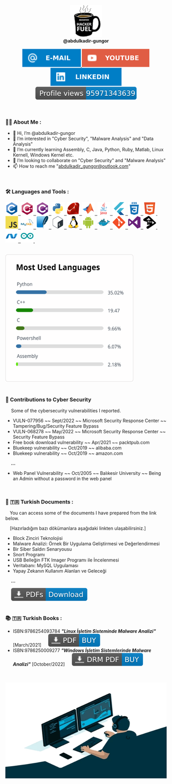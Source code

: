 <div id="user" align="center">
  <br />
  <div id="user_icon">
    <a href="https://github.com/abdulkadir-gungor/">
    <img src="coffee1.gif" width="100"/>
    </a>
  </div>
  <div id="user_name">  <b>@abdulkadir-gungor</b> </div>
  <br />
  <div id="user_badges">
    <a href="mailto:abdulkadir_gungor@outlook.com">
      <img src="E--Mail-blue.svg" alt="E-mail Badge"/>
    </a>
    <a href="https://www.youtube.com/channel/UCw8LW6znw5wYQsRP6tJrUpA">
      <img src="YouTube-red.svg" alt="Youtube Badge"/>
    </a>
    <a href="https://github.com/abdulkadir-gungor/">
      <img src="LinkedIn-blue.svg" alt="LinkedIn Badge"/>
    </a>
  </div>
  <div id="user_views">
     <a href="https://github.com/abdulkadir-gungor/">
      <img src="pv.svg" alt=""/>
     </a>
  <div>
  <br />
</div>



<div id="middle" align="left">
<br />

### :man_technologist: About Me : 
- 👋 Hi, I’m @abdulkadir-gungor
- 👀 I’m interested in "Cyber Security", "Malware Analysis" and "Data Analysis"
- 🌱 I’m currently learning Assembly, C, Java, Python, Ruby, Matlab, Linux Kernell, Windows Kernel etc.
- 💞️ I’m looking to collaborate on "Cyber Security" and "Malware Analysis"
- 📫 How to reach me "abdulkadir_gungor@outlook.com"

<br />

### :hammer_and_wrench: Languages and Tools :
<div>
  <a href="https://github.com/abdulkadir-gungor/">
  <img src="c-original.svg" title="C" alt="C" width="40" height="40"/>&nbsp;
  </a>
  <a href="https://github.com/abdulkadir-gungor/">
  <img src="cplusplus-original.svg" title="C++" alt="C++" width="40" height="40"/>&nbsp;
  </a>
  <a href="https://github.com/abdulkadir-gungor/">
    <img src="csharp-original.svg" title="C#" alt="C#" width="40" height="40"/>&nbsp;
  </a>
  <a href="https://github.com/abdulkadir-gungor/">
    <img src="python-original.svg" title="Python" alt="Python" width="40" height="40"/>&nbsp;
  </a>
  <a href="https://github.com/abdulkadir-gungor/">
    <img src="ruby-original.svg" title="Ruby" alt="Ruby" width="40" height="40"/>&nbsp;
  </a>
  <a href="https://github.com/abdulkadir-gungor/">
    <img src="matlab-original.svg" title="Matlab" alt="Matlab" width="40" height="40"/>&nbsp;
  </a>
  <a href="https://github.com/abdulkadir-gungor/">
    <img src="java-original-wordmark.svg" title="Java" alt="Java" width="40" height="40"/>&nbsp;
  </a>
  <a href="https://github.com/abdulkadir-gungor/">
    <img src="flutter-original.svg" title="Flutter" alt="Flutter" width="40" height="40"/>&nbsp;
  </a>
  <a href="https://github.com/abdulkadir-gungor/">
    <img src="css3-plain-wordmark.svg"  title="CSS3" alt="CSS" width="40" height="40"/>&nbsp;
  </a>
  <a href="https://github.com/abdulkadir-gungor/">
    <img src="html5-original.svg" title="HTML5" alt="HTML" width="40" height="40"/>&nbsp;
  </a>
  <a href="https://github.com/abdulkadir-gungor/">
    <img src="javascript-original.svg" title="JavaScript" alt="JavaScript" width="40" height="40"/>&nbsp;
  </a>
  <a href="https://github.com/abdulkadir-gungor/">
    <img src="mysql-original-wordmark.svg" title="MySQL"  alt="MySQL" width="40" height="40"/>&nbsp;
  </a>
  <a href="https://github.com/abdulkadir-gungor/">
    <img src="sqlite-original.svg" title="SQLite" alt="SQLite" width="40" height="40"/>&nbsp;
  </a>
  <a href="https://github.com/abdulkadir-gungor/">
    <img src="bash-original.svg" title="Bash" alt="Bash" width="40" height="40"/>&nbsp;
  </a>
  <a href="https://github.com/abdulkadir-gungor/">
    <img src="linux-original.svg" title="Linux" alt="Linux" width="40" height="40"/>&nbsp;
  </a>
  <a href="https://github.com/abdulkadir-gungor/">
    <img src="android-original.svg" title="Spring" alt="Spring" width="40" height="40"/>&nbsp;
  </a>
  <a href="https://github.com/abdulkadir-gungor/">
    <img src="docker-original.svg" title="Docker" alt="Docker" width="40" height="40"/>&nbsp;
  </a>
  <a href="https://github.com/abdulkadir-gungor/">
    <img src="git-original.svg" title="Git"  alt="Git" width="40" height="40"/>&nbsp;
  </a>
  <a href="https://github.com/abdulkadir-gungor/">
    <img src="visualstudio-plain.svg" title="Visual Studio" alt="Visual Studio" width="40" height="40"/>&nbsp;
  </a>
  <a href="https://github.com/abdulkadir-gungor/">
    <img src="jetbrains-plain.svg" title="Jetbrains" alt="Jetbrains" width="40" height="40"/>&nbsp;
  </a>
  <a href="https://github.com/abdulkadir-gungor/">
    <img src="dot-net-original.svg" title=".NET" alt=".NET" width="40" height="40"/>&nbsp;
  </a>
  <a href="https://github.com/abdulkadir-gungor/">
    <img src="arduino-original.svg" title="Ardunio" alt="Ardunio" width="40" height="40"/>&nbsp;
  </a>
</div>
  
<br />  
<br />

  <div id="statistics">
    <a href="https://github.com/abdulkadir-gungor/">
      <img src="Statistics.svg" width="400" height="400"/>
    </a>
  </div>

<br />

### 👏 Contributions to Cyber Security
&emsp; Some of the cybersecurity vulnerabilities I reported.
 - VULN-077956 ~~ Sept/2022 ~~ Microsoft Security Response Center ~~ Tampering/Bug/Security Feature Bypass
 - VULN-068278 ~~ May/2022  ~~ Microsoft Security Response Center ~~ Security Feature Bypass
 - Free book download vulnerability ~~ Apr/2021  ~~ packtpub.com 
 - Bluekeep vulnerability ~~ Oct/2019 ~~ alibaba.com
 - Bluekeep vulnerability ~~ Oct/2019 ~~ amazon.com
 
  &emsp; ***...***
 
 - Web Panel Vulnerability ~~ Oct/2005 ~~ Balıkesir University ~~ Being an Admin without a password in the web panel
 
<br />  

### 📝 🇹🇷   Turkish Documents :
  &emsp;You can access some of the documents I have prepared from the link below.
  
  &emsp;[Hazırladığım bazı dökümanlara aşağıdaki linkten ulaşabilirsiniz.]
   
   - Block Zinciri Teknolojisi
   - Malware Analizi: Örnek Bir Uygulama Geliştirmesi ve Değerlendirmesi
   - Bir Siber Saldırı Senaryousu
   - Snort Programı
   - USB Belleğin FTK Imager Programı ile İncelenmesi
   - Veritabanı: MySQL Uygulaması
   - Yapay Zekanın Kullanım Alanları ve Geleceği
   
  &emsp; ***...***
   
  <div id="document_1">
    &emsp;
    <a href="https://drive.google.com/drive/folders/1AAANN1BNvaOu3rdJ6nIcyXJ2fXl6bc1o">
      <img src="PDFs-Download-blue.svg" alt="Documents"/>
    </a>
<br />
<br />

### 📚 🇹🇷   Turkish Books :
  - ISBN:9786254093784 ***"Linux İşletim Sisteminde Malware Analizi"*** [March/2021] &emsp; 
    <a href="https://play.google.com/store/books/details/?id=GWMhEAAAQBAJ">
      <img src="PDF-BUY-blue.svg" alt="Book"/>
    </a>
  - ISBN:9786250009277 ***"Windows İşletim Sistemlerinde Malware Analizi"*** [October/2022] &emsp; 
    <a href="https://play.google.com/store/books/details?id=u0CLEAAAQBAJ">
      <img src="DRM PDF-BUY-blue.svg" alt="Book"/>
    </a>
    
<br />
<br />

<div id="bottom" align="center">
  <a href="https://github.com/abdulkadir-gungor/">
    <img src="coder.gif" width="600" height="300"/>
 </a>
</div>
